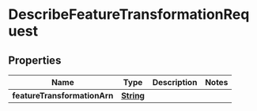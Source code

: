 

# DescribeFeatureTransformationRequest


## Properties

| Name | Type | Description | Notes |
|------------ | ------------- | ------------- | -------------|
|**featureTransformationArn** | [**String**](String.md) |  |  |




